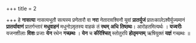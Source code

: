 +++
title = 2

+++
हे **नासत्या** नासत्यभूतौ सत्यस्य प्रणेतारौ वा **नरा** नेतारावश्विनौ युवां **प्रातर्युजं** प्रातःकालेऽश्वैर्युज्यमानं **प्रातर्यावाणं** प्रातर्गन्तारं **मधुवाहनं** मधुनोऽमृतस्य वाहकं तं **रथम्** **अधि** **तिष्ठथः**। आरोहतमित्यर्थः । **यज्वरीः** यजनशीलाः **विशः** प्रजाः **येन** रथेन **गच्छथः** । **येन** च **कीरेश्चित्** स्तोतुरपि **होतृमन्तम्** ऋषियुक्तं **यज्ञं** गच्छथः ॥